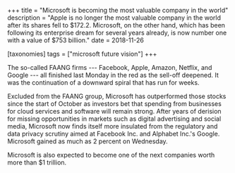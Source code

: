 +++
title = "Microsoft is becoming the most valuable company in the world"
description = "Apple is no longer the most valuable company in the world after its shares fell to $172.2. Microsoft, on the other hand, which has been following its enterprise dream for several years already, is now number one with a value of $753 billion."
date = 2018-11-26

[taxonomies]
tags = ["microsoft future vision"]
+++

The so-called FAANG firms --- Facebook, Apple, Amazon, Netflix,
and Google --- all finished last Monday in the red as the sell-off
deepened. It was the continuation of a downward spiral that has run for
weeks.

Excluded from the FAANG group, Microsoft has outperformed those
stocks since the start of October as investors bet that spending from
businesses for cloud services and software will remain strong. After
years of derision for missing opportunities in markets such as digital
advertising and social media, Microsoft now finds itself more insulated
from the regulatory and data privacy scrutiny aimed at Facebook Inc. and
Alphabet Inc.'s Google. Microsoft gained as much as 2 percent on
Wednesday.

Microsoft is also expected to become one of the next companies worth
more than \$1 trillion.
